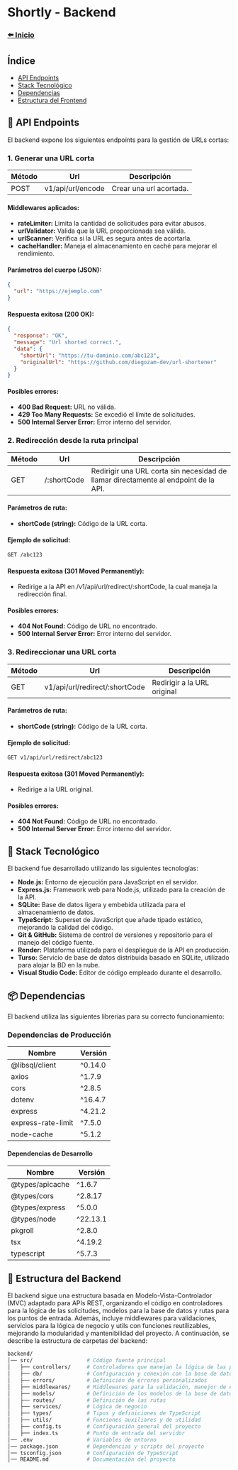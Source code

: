 # Shortly - Backend

### [⬅️ Inicio](../README.md)

## Índice
* [API Endpoints](#🔗-api-endpoints)
* [Stack Tecnológico](#📌-stack-tecnológico)
* [Dependencias](#📦-dependencias)
* [Estructura del Frontend](#📂-estructura-del-frontend)

## 🔗 API Endpoints
El backend expone los siguientes endpoints para la gestión de URLs cortas:
### 1. Generar una URL corta
| Método        | Url                            | Descripción                         |
|---------------|---------------------------------|-------------------------------------|
| POST           | v1/api/url/encode               | Crear una url acortada.       |
#### Middlewares aplicados:
* **rateLimiter:** Limita la cantidad de solicitudes para evitar abusos.
* **urlValidator:** Valida que la URL proporcionada sea válida.
* **urlScanner:** Verifica si la URL es segura antes de acortarla.
* **cacheHandler:** Maneja el almacenamiento en caché para mejorar el rendimiento.
#### Parámetros del cuerpo (JSON):
```json
{
  "url": "https://ejemplo.com"
}
```
#### Respuesta exitosa (200 OK):
```json
{
  "response": "OK",
  "message": "Url shorted correct.",
  "data": {
    "shortUrl": "https://tu-dominio.com/abc123",
    "originalUrl": "https://github.com/diegozam-dev/url-shortener"
  }
}
```
#### Posibles errores:
* **400 Bad Request:** URL no válida.
* **429 Too Many Requests:** Se excedió el límite de solicitudes.
* **500 Internal Server Error:** Error interno del servidor.

### 2. Redirección desde la ruta principal
| Método        | Url                            | Descripción                         |
|---------------|---------------------------------|-------------------------------------|
| GET           | /:shortCode               |  Redirigir una URL corta sin necesidad de llamar directamente al endpoint de la API.      |
#### Parámetros de ruta:
* **shortCode (string):** Código de la URL corta.
#### Ejemplo de solicitud:
```sh
GET /abc123
```
#### Respuesta exitosa (301 Moved Permanently):
* Redirige a la API en /v1/api/url/redirect/:shortCode, la cual maneja la redirección final.
#### Posibles errores:
* **404 Not Found:** Código de URL no encontrado.
* **500 Internal Server Error:** Error interno del servidor.

### 3. Redireccionar una URL corta
| Método        | Url                            | Descripción                         |
|---------------|---------------------------------|-------------------------------------|
| GET           | v1/api/url/redirect/:shortCode               |  Redirigir a la URL original       |
#### Parámetros de ruta:
* **shortCode (string):** Código de la URL corta.
#### Ejemplo de solicitud:
```sh
GET v1/api/url/redirect/abc123
```
#### Respuesta exitosa (301 Moved Permanently):
* Redirige a la URL original.
#### Posibles errores:
* **404 Not Found:** Código de URL no encontrado.
* **500 Internal Server Error:** Error interno del servidor.

## 📌 Stack Tecnológico
El backend fue desarrollado utilizando las siguientes tecnologías:
* **Node.js:** Entorno de ejecución para JavaScript en el servidor.
* **Express.js:** Framework web para Node.js, utilizado para la creación de la API.
* **SQLite:** Base de datos ligera y embebida utilizada para el almacenamiento de datos.
* **TypeScript:** Superset de JavaScript que añade tipado estático, mejorando la calidad del código.
* **Git & GitHub:** Sistema de control de versiones y repositorio para el manejo del código fuente.
* **Render:** Plataforma utilizada para el despliegue de la API en producción.
* **Turso:** Servicio de base de datos distribuida basado en SQLite, utilizado para alojar la BD en la nube.
* **Visual Studio Code:** Editor de código empleado durante el desarrollo.

## 📦 Dependencias
El backend utiliza las siguientes librerías para su correcto funcionamiento:
### Dependencias de Producción
| Nombre               | Versión  |  
|----------------------|---------|  
| @libsql/client      | ^0.14.0 |  
| axios              | ^1.7.9  |  
| cors               | ^2.8.5  |  
| dotenv             | ^16.4.7 |  
| express            | ^4.21.2 |  
| express-rate-limit | ^7.5.0  |  
| node-cache         | ^5.1.2  |  
#### Dependencias de Desarrollo  
| Nombre           | Versión  |  
|-----------------|---------|  
| @types/apicache | ^1.6.7  |  
| @types/cors     | ^2.8.17 |  
| @types/express  | ^5.0.0  |  
| @types/node     | ^22.13.1 |  
| pkgroll         | ^2.8.0  |  
| tsx             | ^4.19.2 |  
| typescript      | ^5.7.3  |  

## 📂 Estructura del Backend
El backend sigue una estructura basada en Modelo-Vista-Controlador (MVC) adaptado para APIs REST, organizando el código en controladores para la lógica de las solicitudes, modelos para la base de datos y rutas para los puntos de entrada. Además, incluye middlewares para validaciones, servicios para la lógica de negocio y utils con funciones reutilizables, mejorando la modularidad y mantenibilidad del proyecto. A continuación, se describe la estructura de carpetas del backend:
```sh
backend/  
│── src/                 # Código fuente principal  
│   ├── controllers/     # Controladores que manejan la lógica de las peticiones  
│   ├── db/              # Configuración y conexión con la base de datos  
│   ├── errors/          # Definición de errores personalizados  
│   ├── middlewares/     # Middlewares para la validación, manejor de errores, etc.  
│   ├── models/          # Definición de los modelos de la base de datos y acceso a la base de datos  
│   ├── routes/          # Definición de las rutas
│   ├── services/        # Lógica de negocio
│   ├── types/           # Tipos y definiciones de TypeScript  
│   ├── utils/           # Funciones auxiliares y de utilidad  
│   ├── config.ts        # Configuración general del proyecto  
│   ├── index.ts         # Punto de entrada del servidor  
│── .env                 # Variables de entorno  
│── package.json         # Dependencias y scripts del proyecto  
│── tsconfig.json        # Configuración de TypeScript  
│── README.md            # Documentación del proyecto  

```

